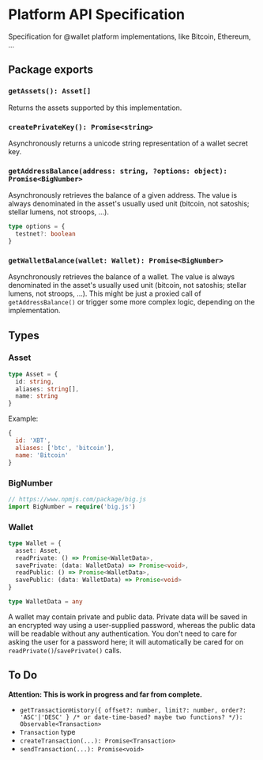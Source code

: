 # Platform API Specification

Specification for @wallet platform implementations, like Bitcoin, Ethereum, ...


## Package exports

### `getAssets(): Asset[]`

Returns the assets supported by this implementation.

### `createPrivateKey(): Promise<string>`

Asynchronously returns a unicode string representation of a wallet secret key.

### `getAddressBalance(address: string, ?options: object): Promise<BigNumber>`

Asynchronously retrieves the balance of a given address. The value is always denominated in the asset's usually used unit (bitcoin, not satoshis; stellar lumens, not stroops, ...).

```typescript
type options = {
  testnet?: boolean
}
```

### `getWalletBalance(wallet: Wallet): Promise<BigNumber>`

Asynchronously retrieves the balance of a wallet. The value is always denominated in the asset's usually used unit (bitcoin, not satoshis; stellar lumens, not stroops, ...). This might be just a proxied call of `getAddressBalance()` or trigger some more complex logic, depending on the implementation.


## Types

### Asset

```typescript
type Asset = {
  id: string,
  aliases: string[],
  name: string
}
```

Example:

```js
{
  id: 'XBT',
  aliases: ['btc', 'bitcoin'],
  name: 'Bitcoin'
}
```

### BigNumber

```typescript
// https://www.npmjs.com/package/big.js
import BigNumber = require('big.js')
```

### Wallet

```typescript
type Wallet = {
  asset: Asset,
  readPrivate: () => Promise<WalletData>,
  savePrivate: (data: WalletData) => Promise<void>,
  readPublic: () => Promise<WalletData>,
  savePublic: (data: WalletData) => Promise<void>
}

type WalletData = any
```

A wallet may contain private and public data. Private data will be saved in an encrypted way using a user-supplied password, whereas the public data will be readable without any authentication. You don't need to care for asking the user for a password here; it will automatically be cared for on `readPrivate()`/`savePrivate()` calls.


## To Do

**Attention: This is work in progress and far from complete.**

- `getTransactionHistory({ offset?: number, limit?: number, order?: 'ASC'|'DESC' } /* or date-time-based? maybe two functions? */): Observable<Transaction>`
- `Transaction` type
- `createTransaction(...): Promise<Transaction>`
- `sendTransaction(...): Promise<void>`
